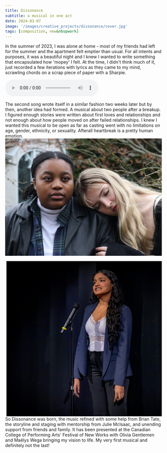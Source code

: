 ```yaml
---
title: Dissonance
subtitle: a musical in one act
date: 2024-03-07
image: '/images/creative_projects/dissonance/cover.jpg'
tags: [composition, new&nbspwork]
---
```

In the summer of 2023, I was alone at home - most of my friends had left for the summer and the apartment felt emptier than usual. For all intents and purposes, it was a beautiful night and I knew I wanted to write something that encapsulated how 'mopey' I felt. At the time, I didn't think much of it, just recorded a few iterations with lyrics as they came to my mind, scrawling chords on a scrap piece of paper with a Sharpie. 

<audio controls src="/images/creative_projects/dissonance/audio.mp3"></audio>

The second song wrote itself in a similar fashion two weeks later but by then, another idea had formed. A musical about two people after a breakup. I figured enough stories were written about first loves and relationships and not enough about how people moved on after failed relationships. I knew I wanted this musical to be open as far as casting went with no limitations on age, gender, ethnicity, or sexuality. Afterall heartbreak is a pretty human emotion. 
<img alt="Heartbreak" src="/images/creative_projects/dissonance/1.jpg">

<style>
  #float_right  {
    float: right;
    margin: 0 0 0 15px;
  }
</style>
<img alt="Introduction" src="/images/creative_projects/dissonance/2.jpg" alt="" width="500" height="500" id="float_right"/>

So Dissonance was born, the music refined with some help from Brian Tate, the storyline and staging with mentorship from Julie McIsaac, and unending support from friends and family. It has been presented at the Canadian College of Performing Arts' Festival of New Works with Olivia Gentlemen and Maëlys Wega bringing my vision to life. My very first musical and definitely not the last!
